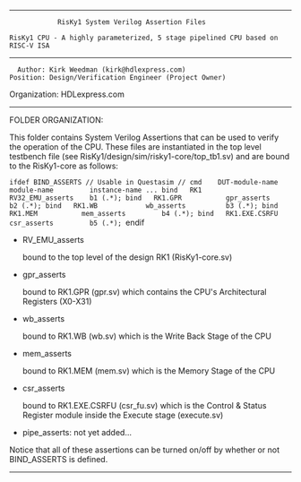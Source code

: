 ****************************************************************************************

				RisKy1 System Verilog Assertion Files

    RisKy1 CPU - A highly parameterized, 5 stage pipelined CPU based on RISC-V ISA
----------------------------------------------------------------------------------------

      Author: Kirk Weedman (kirk@hdlexpress.com)
    Position: Design/Verification Engineer (Project Owner)
Organization: HDLexpress.com

----------------------------------------------------------------------------------------

FOLDER ORGANIZATION:

This folder contains System Verilog Assertions that can be used to verify the operation of the CPU.
These files are instantiated in the top level testbench file (see RisKy1/design/sim/risky1-core/top_tb1.sv)
and are bound to the RisKy1-core as follows:

   `ifdef BIND_ASSERTS
// Usable in Questasim
// cmd    DUT-module-name   module-name         instance-name ...
   bind   RK1               RV32_EMU_asserts    b1 (.*);
   bind   RK1.GPR           gpr_asserts         b2 (.*);
   bind   RK1.WB            wb_asserts          b3 (.*);
   bind   RK1.MEM           mem_asserts         b4 (.*);
   bind   RK1.EXE.CSRFU     csr_asserts         b5 (.*);
   `endif


- RV_EMU_asserts

   bound to the top level of the design RK1 (RisKy1-core.sv)
   
- gpr_asserts

   bound to RK1.GPR (gpr.sv) which contains the CPU's Architectural Registers (X0-X31)
   
- wb_asserts

   bound to RK1.WB (wb.sv) which is the Write Back Stage of the CPU 
   
- mem_asserts

   bound to RK1.MEM (mem.sv) which is the Memory Stage of the CPU
   
- csr_asserts

   bound to RK1.EXE.CSRFU (csr_fu.sv) which is the Control & Status Register module
   inside the Execute stage (execute.sv)

- pipe_asserts:  not yet added...

Notice that all of these assertions can be turned on/off by whether or not BIND_ASSERTS
is defined.
 
****************************************************************************************
